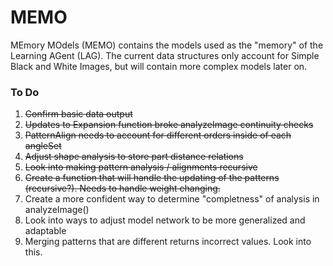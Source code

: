 # MEMO

MEmory MOdels (MEMO) contains the models used as the "memory" of the Learning AGent (LAG). The current data structures only account for Simple Black and White Images, but will contain more complex models later on.

### To Do

1. ~~Confirm basic data output~~
2. ~~Updates to Expansion function broke analyzeImage continuity checks~~
3. ~~PatternAlign needs to account for different orders inside of each angleSet~~
4. ~~Adjust shape analysis to store part distance relations~~
5. ~~Look into making pattern analysis / alignments recursive~~
6. ~~Create a function that will handle the updating of the patterns (recursive?). Needs to handle weight changing.~~
7. Create a more confident way to determine "completness" of analysis in analyzeImage()
8. Look into ways to adjust model network to be more generalized and adaptable
9. Merging patterns that are different returns incorrect values. Look into this.

